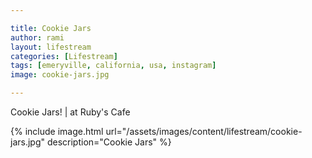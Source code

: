```yaml
---

title: Cookie Jars
author: rami
layout: lifestream
categories: [Lifestream]
tags: [emeryville, california, usa, instagram]
image: cookie-jars.jpg

---
```


Cookie Jars! | at Ruby's Cafe

{% include image.html url="/assets/images/content/lifestream/cookie-jars.jpg" description="Cookie Jars" %}
